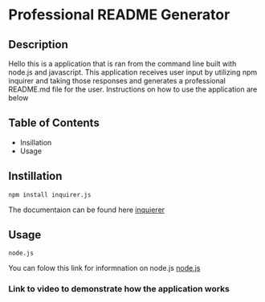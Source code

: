 # Professional README Generator 

## Description
Hello this is a application that is ran from the command line built with node.js and javascript. This application receives user input by utilizing npm inquirer and taking those responses and generates a professional README.md file for the user. Instructions on how to use the application are below

## Table of Contents
* Insillation
* Usage

## Instillation 
    npm install inquirer.js
The documentaion can be found here [inquierer](https://www.npmjs.com/package/inquirer)

## Usage
    node.js
You can folow this link for informnation on node.js [node.js](https://nodejs.org/)
    
### Link to video to demonstrate how the application works


